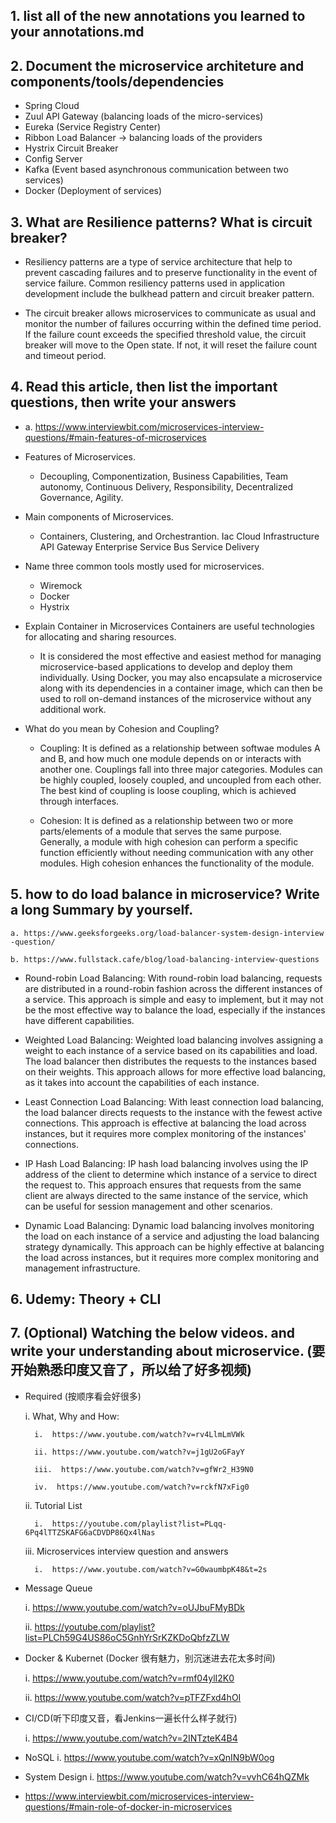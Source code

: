 ## 1. list all of the new annotations you learned to your annotations.md

## 2.  Document the microservice architeture and components/tools/dependencies
- Spring Cloud
- Zuul API Gateway (balancing loads of the micro-services)
- Eureka (Service Registry Center)
- Ribbon Load Balancer -> balancing loads of the providers
- Hystrix Circuit Breaker
- Config Server
- Kafka (Event based asynchronous communication between two services)
- Docker (Deployment of services)

## 3.  What are Resilience patterns? What is circuit breaker?

- Resiliency patterns are a type of service architecture that help to prevent cascading failures and to preserve functionality in the event of service failure. Common resiliency patterns used in application development include the bulkhead pattern and circuit breaker pattern.

- The circuit breaker allows microservices to communicate as usual and monitor the number of failures occurring within the defined time period. If the failure count exceeds the specified threshold value, the circuit breaker will move to the Open state. If not, it will reset the failure count and timeout period.

## 4.  Read this article, then list the important questions, then write your answers 

- a. https://www.interviewbit.com/microservices-interview-questions/#main-features-of-microservices


- Features of Microservices.
   - Decoupling, Componentization, Business Capabilities, Team autonomy, Continuous Delivery, Responsibility, Decentralized Governance, Agility.

- Main components of Microservices.
   - Containers, Clustering, and Orchestrantion.
Iac
Cloud Infrastructure
API Gateway
Enterprise Service Bus
Service Delivery

-  Name three common tools mostly used for microservices.
   - Wiremock
   - Docker
   - Hystrix


- Explain Container in Microservices
Containers are useful technologies for allocating and sharing resources. 
   - It is considered the most effective and easiest method for managing microservice-based applications to develop and deploy them individually. Using Docker, you may also encapsulate a microservice along with its dependencies in a container image, which can then be used to roll on-demand instances of the microservice without any additional work.



-  What do you mean by Cohesion and Coupling?
   - Coupling: It is defined as a relationship between softwae modules A and B, and how much one module depends on or interacts with another one. Couplings fall into three major categories. Modules can be highly coupled, loosely coupled, and uncoupled from each other. The best kind of coupling is loose coupling, which is achieved through interfaces.

   - Cohesion: It is defined as a relationship between two or more parts/elements of a module that serves the same purpose. Generally, a module with high cohesion can perform a specific function efficiently without needing communication with any other modules. High cohesion enhances the functionality of the module.

## 5.  how to do load balance in microservice? Write a long Summary by yourself.
    
    a. https://www.geeksforgeeks.org/load-balancer-system-design-interview
    -question/

    b. https://www.fullstack.cafe/blog/load-balancing-interview-questions


- Round-robin Load Balancing: With round-robin load balancing, requests are distributed in a round-robin fashion across the different instances of a service. This approach is simple and easy to implement, but it may not be the most effective way to balance the load, especially if the instances have different capabilities.

- Weighted Load Balancing: Weighted load balancing involves assigning a weight to each instance of a service based on its capabilities and load. The load balancer then distributes the requests to the instances based on their weights. This approach allows for more effective load balancing, as it takes into account the capabilities of each instance. 
- Least Connection Load Balancing: With least connection load balancing, the load balancer directs requests to the instance with the fewest active connections. This approach is effective at balancing the load across instances, but it requires more complex monitoring of the instances' connections.

- IP Hash Load Balancing: IP hash load balancing involves using the IP address of the client to determine which instance of a service to direct the request to. This approach ensures that requests from the same client are always directed to the same instance of the service, which can be useful for session management and other scenarios.

- Dynamic Load Balancing: Dynamic load balancing involves monitoring the load on each instance of a service and adjusting the load balancing strategy dynamically. This approach can be highly effective at balancing the load across instances, but it requires more complex monitoring and management infrastructure.

## 6.  Udemy: Theory + CLI

## 7. (Optional) Watching the below videos. and write your understanding about microservice. (要开始熟悉印度又音了，所以给了好多视频)


- Required (按顺序看会好很多)

    i.  What, Why and How: 

        i.  https://www.youtube.com/watch?v=rv4LlmLmVWk

        ii. https://www.youtube.com/watch?v=j1gU2oGFayY

        iii.  https://www.youtube.com/watch?v=gfWr2_H39N0 

        iv.  https://www.youtube.com/watch?v=rckfN7xFig0 

    ii. Tutorial List

        i.  https://youtube.com/playlist?list=PLqq-6Pq4lTTZSKAFG6aCDVDP86Qx4lNas


    iii.  Microservices interview question and answers

        i.  https://www.youtube.com/watch?v=G0waumbpK48&t=2s

- Message Queue

    i.  https://www.youtube.com/watch?v=oUJbuFMyBDk


    ii. https://youtube.com/playlist?list=PLCh59G4US86oC5GnhYrSrKZKDoQbfzZLW

-  Docker & Kubernet (Docker 很有魅力，别沉迷进去花太多时间)

    i.  https://www.youtube.com/watch?v=rmf04ylI2K0

    ii. https://www.youtube.com/watch?v=pTFZFxd4hOI
-  CI/CD(听下印度又音，看Jenkins一遍长什么样子就行)

    i.  https://www.youtube.com/watch?v=2INTzteK4B4

-  NoSQL
    i.  https://www.youtube.com/watch?v=xQnIN9bW0og

-  System Design
    i.  https://www.youtube.com/watch?v=vvhC64hQZMk

-  https://www.interviewbit.com/microservices-interview-questions/#main-role-of-docker-in-microservices
